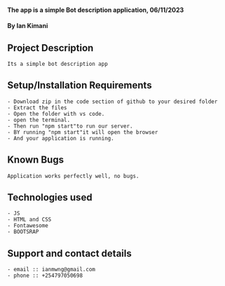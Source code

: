 #### The app is a simple Bot description application, 06/11/2023
#### **By Ian Kimani**
## Project Description
    Its a simple bot description app
## Setup/Installation Requirements
    - Download zip in the code section of github to your desired folder
    - Extract the files
    - Open the folder with vs code.
    - open the terminal.
    - Then run "npm start"to run our server.
    - BY running "npm start"it will open the browser
    - And your application is running.
       

## Known Bugs

    Application works perfectly well, no bugs.

## Technologies used
    - JS
    - HTML and CSS
    - Fontawesome
    - BOOTSRAP

## Support and contact details
    - email :: ianmwng@gmail.com
    - phone :: +254797050698


